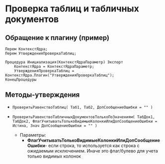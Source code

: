 # Проверка таблиц и табличных документов

## Обращение к плагину (пример)

```bsl
Перем КонтекстЯдра;
Перем УтвержденияПроверкаТаблиц;

Процедура Инициализация(КонтекстЯдраПараметр) Экспорт
	КонтекстЯдра = КонтекстЯдраПараметр;
	УтвержденияПроверкаТаблиц = КонтекстЯдра.Плагин("УтвержденияПроверкаТаблиц");
КонецПроцедуры
```

## Методы-утверждения

- `ПроверитьРавенствоТаблиц( Таб1, Таб2, ДопСообщениеОшибки = "" )`

- `ПроверитьРавенствоТабличныхДокументовТолькоПоЗначениям( ТабДок1, ТабДок2, ФлагУчитыватьТолькоВидимыеКолонкиИлиДопСообщениеОшибки = Истина, Знач ДопСообщениеОшибки = "" )`
  - Параметры:
    - **ФлагУчитыватьТолькоВидимыеКолонкиИлиДопСообщениеОшибки**- если строка, то используется как строка с ожидаемым исключением. 
                Иначе это флаг/булево для учета только видимых колонок

